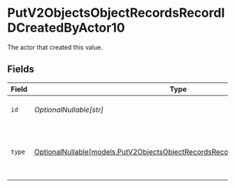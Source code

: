 # PutV2ObjectsObjectRecordsRecordIDCreatedByActor10

The actor that created this value.


## Fields

| Field                                                                                                                                                | Type                                                                                                                                                 | Required                                                                                                                                             | Description                                                                                                                                          |
| ---------------------------------------------------------------------------------------------------------------------------------------------------- | ---------------------------------------------------------------------------------------------------------------------------------------------------- | ---------------------------------------------------------------------------------------------------------------------------------------------------- | ---------------------------------------------------------------------------------------------------------------------------------------------------- |
| `id`                                                                                                                                                 | *OptionalNullable[str]*                                                                                                                              | :heavy_minus_sign:                                                                                                                                   | An ID to identify the actor.                                                                                                                         |
| `type`                                                                                                                                               | [OptionalNullable[models.PutV2ObjectsObjectRecordsRecordIDCreatedByActorType10]](../models/putv2objectsobjectrecordsrecordidcreatedbyactortype10.md) | :heavy_minus_sign:                                                                                                                                   | The type of actor. [Read more information on actor types here](/docs/actors).                                                                        |